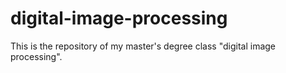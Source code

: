 # digital-image-processing
This is the repository of my master's degree class "digital image processing".
